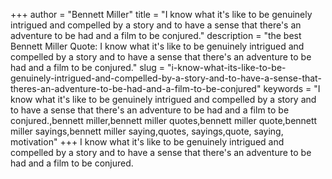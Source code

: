 +++
author = "Bennett Miller"
title = "I know what it's like to be genuinely intrigued and compelled by a story and to have a sense that there's an adventure to be had and a film to be conjured."
description = "the best Bennett Miller Quote: I know what it's like to be genuinely intrigued and compelled by a story and to have a sense that there's an adventure to be had and a film to be conjured."
slug = "i-know-what-its-like-to-be-genuinely-intrigued-and-compelled-by-a-story-and-to-have-a-sense-that-theres-an-adventure-to-be-had-and-a-film-to-be-conjured"
keywords = "I know what it's like to be genuinely intrigued and compelled by a story and to have a sense that there's an adventure to be had and a film to be conjured.,bennett miller,bennett miller quotes,bennett miller quote,bennett miller sayings,bennett miller saying,quotes, sayings,quote, saying, motivation"
+++
I know what it's like to be genuinely intrigued and compelled by a story and to have a sense that there's an adventure to be had and a film to be conjured.
